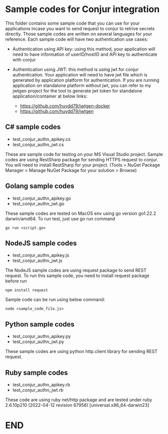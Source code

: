 # Sample codes for Conjur integration
This folder contains some sample code that you can use for your applications incase you want to send request to conjur to retrive secrets directly. Those sample codes are written on several languages for your reference.
Each sample code will have two authentication use cases:

- Authentication using API key: using this method, your application will need to have information of userID/hostID and API key to authenticate with conjur
- Authentication using JWT: this method is using jwt for conjur authentication. Your application will need to have jwt file which is generated by application platform for authentication. If you are running application on standalone platform without jwt, you can refer to my jwtgen project for the tool to generate jwt token for standalone application/container at below links:

  - https://github.com/huydd79/jwtgen-docker
  - https://github.com/huydd79/jwtgen

## C# sample codes
- test_conjur_authn_apikey.cs
- test_conjur_authn_jwt.cs

These are sample code for testing on your MS Visual Studio project. Sample codes are using RestSharp package for sending HTTPS request to conjur. You will need to install RestSharp for your project. (Tools > NuGet Package Manager > Manage NuGet Package for your solution > Browse)

## Golang sample codes
- test_conjur_authn_apikey.go
- test_conjur_authn_jwt.go

These sample codes are tested on MacOS env using go version go1.22.2 darwin/amd64. To run test, just use go run command

```go run <script.go>```

## NodeJS sample codes
- test_conjur_authn_apikey.js
- test_conjur_authn_jwt.js

The NodeJS sample codes are using request package to send REST request. To run this sample code, you need to install request package before run

```npm install request```

Sample code can be run using below command:

```node <sample_code_file.js> ```

## Python sample codes
- test_conjur_authn_apikey.py
- test_conjur_authn_jwt.py

These sample codes are using python http.client library for sending REST request.

## Ruby sample codes
- test_conjur_authn_apikey.rb
- test_conjur_authn_jwt.rb

These code are using ruby net/http package and are tested under ruby 2.6.10p210 (2022-04-12 revision 67958) [universal.x86_64-darwin23]

# END


